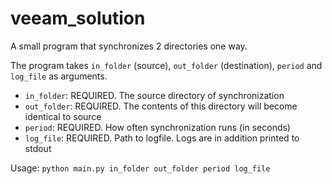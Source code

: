 # veeam_solution

A small program that synchronizes 2 directories one way.

The program takes `in_folder` (source), `out_folder` (destination), `period` and `log_file` as arguments.
- `in_folder`: REQUIRED. The source directory of synchronization
- `out_folder`: REQUIRED. The contents of this directory will become identical to source
- `period`: REQUIRED. How often synchronization runs (in seconds)
- `log_file`: REQUIRED. Path to logfile. Logs are in addition printed to stdout

Usage: `python main.py in_folder out_folder period log_file`